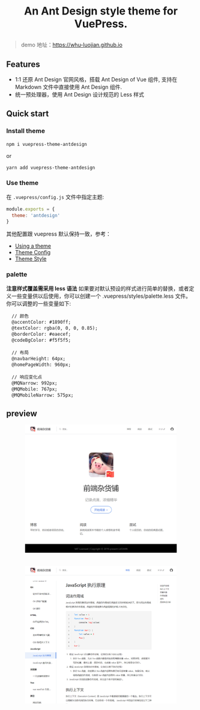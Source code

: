 <h1 align="center">

An Ant Design style theme for VuePress.

</h1>

> demo 地址：<https://whu-luojian.github.io>

## Features
- 1:1 还原 Ant Design 官网风格，搭载 Ant Design of Vue 组件, 支持在 Markdown 文件中直接使用 Ant Design 组件.
- 统一预处理器，使用 Ant Design 设计规范的 Less 样式

## Quick start

### Install theme

```sh
npm i vuepress-theme-antdesign
```
or
```sh
yarn add vuepress-theme-antdesign
```

### Use theme  

在 `.vuepress/config.js` 文件中指定主题:
```js
module.exports = {
  theme: 'antdesign'
}
```
其他配置跟 vuepress 默认保持一致，参考： 
- [Using a theme](https://vuepress.vuejs.org/theme/using-a-theme.html#theme-shorthand)
- [Theme Config](https://vuepress.vuejs.org/theme/default-theme-config.html)
- [Theme Style](https://vuepress.vuejs.org/zh/config/#styling)

### palette

**注意样式覆盖需采用 less 语法**
如果要对默认预设的样式进行简单的替换，或者定义一些变量供以后使用，你可以创建一个 .vuepress/styles/palette.less 文件。
你可以调整的一些变量如下:

```less
  // 颜色
  @accentColor: #1890ff;
  @textColor: rgba(0, 0, 0, 0.85);
  @borderColor: #eaecef;
  @codeBgColor: #f5f5f5;

  // 布局
  @navbarHeight: 64px;
  @homePageWidth: 960px;

  // 响应变化点
  @MQNarrow: 992px;
  @MQMobile: 767px;
  @MQMobileNarrow: 575px;
```

## preview

<p align="center"><img src="./docs/blog-home.png" style="width: 80%"/></p>
<p align="center" style="margin-top: 32px"><img src="./docs/blog-example.png" style="width: 80%"/></p>
